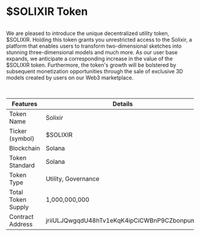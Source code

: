 # $SOLIXIR Token

<figure><img src="https://1734432750-files.gitbook.io/~/files/v0/b/gitbook-x-prod.appspot.com/o/spaces%2F8jiPYSjwm8eKyTblT7u6%2Fuploads%2FusXZ7ogqxDybxgsaSsPf%2Fimage.png?alt=media&#x26;token=9ceac6a0-02da-44a6-b322-a9e26fdea054" alt=""><figcaption></figcaption></figure>

We are pleased to introduce the unique decentralized utility token, $SOLIXIR. Holding this token grants you unrestricted access to the Solixir, a platform that enables users to transform two-dimensional sketches into stunning three-dimensional models and much more. As our user base expands, we anticipate a corresponding increase in the value of the $SOLIXIR token. Furthermore, the token's growth will be bolstered by subsequent monetization opportunities through the sale of exclusive 3D models created by users on our Web3 marketplace.

[\
](https://alchemy-3d.gitbook.io/https-alchemy-ai.pro/roadmap)

| Features           | Details                                     |
| ------------------ | ------------------------------------------- |
| Token Name         | Solixir                                   |
| Ticker (symbol)    | $SOLIXIR                                      |
| Blockchain         | Solana                                      |
| Token Standard     | Solana                                      |
| Token Type         | Utility, Governance                         |
| Total Token Supply | 1,000,000,000                               |
| Contract Address   | jriiULJQwgqdU48hTv1eKqK4ipCiCWBnP9CZbonpump |
